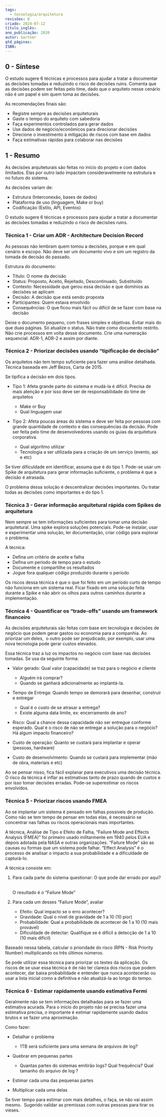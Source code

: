 ```yaml
---
tags:
  - tecnologia/arquitetura
revisões: 0
criado: 2024-07-12
título_inglês: 
ano_publicação: 2020
autor: Gartner
qtd_páginas: 
ISBN:
---
```

## 0 - Síntese

O estudo sugere 6 técnicas e processos para ajudar a tratar a documentar as decisões tomadas e reduzindo o risco de decisões ruins. Comenta que as decisões podem ser feitas pelo time, dado que o arquiteto nesse cenário não é um papel e sim quem toma as decisões.

As recomendações finais são:

- Registre sempre as decisões arquiteturais
- Gaste o tempo do arquiteto com sabedoria
- Faça experimentos controlados para gerar dados
- Use dados de negócio/econômicos para direcionar decisões
- Direcione o investimento à mitigação de riscos com base em dados
- Faça estimativas rápidas para colaborar nas decisões

## 1 - Resumo


As decisões arquiteturais são feitas no início do projeto e com dados limitados. Elas por outro lado impactam consideravelmente na estrutura e no futuro do sistema.

As decisões variam de:

- Estrutura (Interconexão, bases de dados)
- Plataforma de uso (linguagem, Make or buy)
- Codificação (Estilo, API, Eventos)

O estudo sugere 6 técnicas e processos para ajudar a tratar a documentar as decisões tomadas e reduzindo o risco de decisões ruins.

### Técnica 1 - Criar um ADR - Architecture Decision Record

As pessoas não lembram quem tomou a decisões, porque e em qual cenário e escopo. Não deve ser um documento vivo e sim um registro da tomada de decisão do passado.

Estrutura do documento:

- Título: O nome da decisão
- Status: Proposto, Aceito, Rejeitado, Descontinuado, Substituído
- Contexto: Necessidade que gerou essa decisão e que domínios as decisões se aplicam
- Decisão: A decisão que está sendo proposta
- Participantes: Quem estava envolvido
- Consequências: O que ficou mais fácil ou difícil de se fazer com base na decisão

Deixe o documento pequeno, com frases simples e objetivas. Evitar mais do que duas páginas. Só atualize o status. Não trate como documento restrito. Não crie processos em volta desse documento. Crie uma numeração sequencial: ADR-1, ADR-2 e assim por diante.

### Técnica 2 - Priorizar decisões usando “tipificação de decisão”

Os arquitetos não tem tempo suficiente para fazer uma análise detalhada. Técnica baseada em Jeff Bezos, Carta de 2015.  

Se tipifica a decisão em dois tipos.

- Tipo 1: Afeta grande parte do sistema e mudá-la é difícil. Precisa de mais atenção e por isso deve ser de responsabilidade do time de arquitetos
    
    - Make or Buy
    - Qual linguagem usar
- Tipo 2: Afeta poucas áreas do sistema e deve ser feita por pessoas com grande quantidade de contexto e das consequências da decisão. Pode ser feita pelo time de desenvolvedores usando os guias da arquitetura corporativa.
    
    - Qual algoritmo utilizar
    - Tecnologia a ser utilizada para a criação de um serviço (evento, api e etc)

Se tiver dificuldade em identificar, assuma que é do tipo 1. Pode-se usar um Spike de arquitetura para gerar informação suficiente, o problema é que a decisão é atrasada.

O problema dessa solução é descentralizar decisões importantes. Ou tratar todas as decisões como importantes e do tipo 1.

### Técnica 3 - Gerar informação arquitetural rápida com Spikes de arquitetura

Nem sempre se tem informações suficientes para tomar uma decisão arquitetural. Uma spike explora soluções potenciais. Pode-se instalar, usar e experimentar uma solução, ler documentação, criar código para explorar o problema.

A técnica:

- Defina um critério de aceite e falha
- Defina um período de tempo para o estudo
- Documente e compartilhe os resultados
- Jogue fora qualquer código produzido durante o período

Os riscos dessa técnica é que o que foi feito em um período curto de tempo não funciona em um sistema real. Ficar fixado em uma solução feita durante a Spike e não abrir os olhos para outros caminhos durante a implementação.

### Técnica 4 - Quantificar os “trade-offs” usando um framework financeiro

As decisões arquiteturais são feitas com base em tecnologia e decisões de negócio que podem gerar gastos ou economia para a companhia. Ao priorizar um deles,  o outro pode ser prejudicado, por exemplo, usar uma nova tecnologia pode gerar custos elevados.

Essa técnica traz a luz os impactos no negócio com base nas decisões tomadas. Se usa da seguinte forma:

- Valor gerado: Qual valor (capacidade) se traz para o negócio e cliente
    
    - Alguém irá comprar?
    - Quando se ganhará adicionalmente ao implantá-la.
- Tempo de Entrega: Quando tempo se demorará para desenhar, construir e entregar
    
    - Qual é o custo de se atrasar a entrega?
    - Existe alguma data limite, ex: encerramento de ano?
- Risco: Qual a chance dessa capacidade não ser entregue conforme esperado. Qual é o risco de não se entregar a solução para o negócio? Há algum impacto financeiro?
- Custo de operação: Quanto se custará para implantar e operar (pessoas, hardware)
- Custo de desenvolvimento: Quando se custará para implementar (mão de obra, materiais e etc)

Ao se pensar nisso, fica fácil explanar para executivos uma decisão técnica. O risco da técnica é inflar as estimativas tanto de prazo quando de custos e por isso tomar decisões erradas. Pode-se superestimar os riscos envolvidos.

### Técnica 5 - Priorizar riscos usando FMEA

Ao se implantar um sistema é pensado em falhas possíveis de produção. Como não se tem tempo de pensar em todas elas, é necessário se concentrar nas falhas ou riscos operacionais mais importantes.

A técnica, Análise de Tipo e Efeito de Falha, “Failure Mode and Effects Analysis (FMEA)” foi primeiro usado militarmente em 1940 pelos EUA e depois adotada pela NASA e outras organizações. “Failure Mode” são as causas ou formas que um sistema pode falhar. “Effect Analysis” é o processo de analisar o impacto a sua probabilidade e a dificuldade de capturá-lo.

A técnica consiste em:

1. Para cada parte do sistema questionar: O que pode dar errado por aqui?  
    
    O resultado é o “Failure Mode”
    
2. Para cada um desses “Failure Mode”, avaliar
    
    - Efeito: Qual impacto se o erro acontecer?
    - Gravidade: Qual o nível de gravidade de 1 a 10 (10 pior)
    - Probabilidade: Qual a probabilidade de acontecer de 1 a 10 (10 mais provável)
    - Dificuldade de detectar: Qualifique se é difícil a detecção de 1 a 10 (10 mais difícil)

Baseado nessa tabela, calcular o prioridade do risco (RPN - Risk Priority Number) multiplicando os três últimos números.

Se pode utilizar essa técnica para priorizar os testes da aplicação. Os riscos de se usar essa técnica é de não ter clareza dos riscos que podem acontecer, dar baixa probabilidade e entender que nunca acontecerão ou usar a lista inicial como a definitiva e não atualizá-la ao longo do tempo.

### Técnica 6 - Estimar rapidamente usando estimativa Fermi

Geralmente não se tem informações detalhadas para se fazer uma estimativa acurada. Para o início do projeto não se precisa fazer uma estimativa precisa, o importante é estimar rapidamente usando dados brutos e se fazer uma aproximação.

Como fazer:

- Detalhar o problema
    
    - 1TB será suficiente para uma semana de arquivos de log?
- Quebrar em pequenas partes
    
    - Quantas partes do sistemas emitirão logs? Qual frequência? Qual tamanho do arquivo de log ?
- Estimar cada uma das pequenas partes
- Multiplicar cada uma delas

Se tiver tempo para estimar com mais detalhes, o faça, se não vai assim mesmo.  Sugerido validar as premissas com outras pessoas para tirar os vieses.


